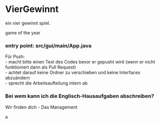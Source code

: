 # VierGewinnt

ein vier gewinnt spiel.

game of the year

### entry point: src/gui/main/App.java

Für Push:  
    - macht bitte einen Test des Codes bevor er gepusht wird (wenn er nicht funktioniert dann als Pull Request) <br>
    - achtet darauf keine Ordner zu verschieben und keine Interfaces abzuändern<br>
    - sprecht die Arbeitsaufteilung intern ab<br>

### Bei wem kann ich die Englisch-Hausaufgaben abschreiben?
Wir finden dich - Das Management

a